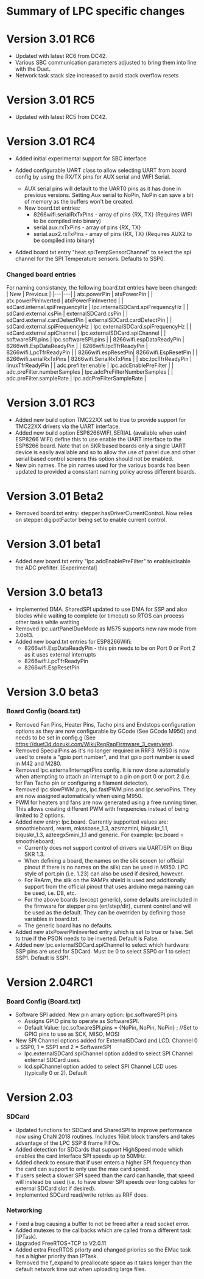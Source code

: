 Summary of LPC specific changes
===============================================

Version 3.01 RC6
==============
* Updated with latest RC6 from DC42. 
* Various SBC communication parameters adjusted to bring them into line with the Duet.
* Network task stack size increased to avoid stack overflow resets

Version 3.01 RC5
==============
* Updated with latest RC5 from DC42. 


Version 3.01 RC4
==============
* Added initial experimental support for SBC interface

* Added configurable UART class to allow selecting UART from board config by using the RX/TX pins for AUX serial and WIFI Serial.
    * AUX serial pins will default to the UART0 pins as it has done in previous versions. Setting Aux serial to NoPin, NoPin can save a bit of memory as the buffers won't be created.
    * New board.txt entries:
        * 8266wifi.serialRxTxPins - array of pins {RX, TX} (Requires WIFI to be compiled into binary)
        * serial.aux.rxTxPins - array of pins {RX, TX}
        * serial.aux2.rxTxPins - array of pins {RX, TX}  (Requires AUX2 to be compiled into binary)

* Added board.txt entry "heat.spiTempSensorChannel" to select the spi channel for the SPI Temperature sensors. Defaults to SSP0.

### Changed board entries
For naming consistancy, the following board.txt entries have been changed:
| New  | Previous   |
|---|---|
| atx.powerPin  | atxPowerPin  |
| atx.powerPinInverted  | atxPowerPinInverted  |
| sdCard.internal.spiFrequencyHz | lpc.internalSDCard.spiFrequencyHz   |
| sdCard.external.csPin  | externalSDCard.csPin  |
| sdCard.external.cardDetectPin  | externalSDCard.cardDetectPin  |
| sdCard.external.spiFrequencyHz  | lpc.externalSDCard.spiFrequencyHz  |
| sdCard.external.spiChannel  | lpc.externalSDCard.spiChannel  |
| softwareSPI.pins  | lpc.softwareSPI.pins  |
| 8266wifi.espDataReadyPin  | 8266wifi.EspDataReadyPin  |
| 8266wifi.lpcTfrReadyPin  | 8266wifi.LpcTfrReadyPin  |
| 8266wifi.espResetPin| 8266wifi.EspResetPin |
| 8266wifi.serialRxTxPins  | 8266wifi.SerialRxTxPins  |
| sbc.lpcTfrReadyPin  | linuxTfrReadyPin  |
| adc.prefilter.enable  | lpc.adcEnablePreFilter  |
| adc.preFilter.numberSamples  | lpc.adcPreFilterNumberSamples |
| adc.preFilter.sampleRate | lpc.adcPreFilterSampleRate |

  


Version 3.01 RC3
================
* Added new build option TMC22XX set to true to provide support for TMC22XX drivers via the UART interface.
* Added new build option ESP8266WIFI_SERIAL (available when usinf ESP8266 WiFi) define this to use enable the UART interface to the ESP8266 board. Note that on SKR based boards only a single UART device is easily available and so to allow the use of panel due and other serial based control screens this option should not be enabled.
* New pin names. The pin names used for the various boards has been updated to provided a consistant naming policy across different boards.


Version 3.01 Beta2
=================

* Removed board.txt entry: stepper.hasDriverCurrentControl. Now relies on stepper.digipotFactor being set to enable current control.

Version 3.01 beta1
=================

* Added new board.txt entry "lpc.adcEnablePreFilter" to enable/disable the ADC prefilter. [Experimental]


Version 3.0 beta13
=================

* Implemented DMA. SharedSPI updated to use DMA for SSP and also blocks while waiting to complete (or timeout) so RTOS can process other tasks while watiting
* Removed lpc.uartPanelDueMode as M575 supports new raw mode from 3.0b13.
* Added new board.txt entries for ESP8266Wifi:
    * 8266wifi.EspDataReadyPin - this pin needs to be on Port 0 or Port 2 as it uses external interrupts
    * 8266wifi.LpcTfrReadyPin
    * 8266wifi.EspResetPin



Version 3.0 beta3
=================


### Board Config (board.txt)

* Removed Fan Pins, Heater Pins, Tacho pins and Endstops configuration options as they are now configurable by GCode (See GCode M950) and needs to be set in config.g (See https://duet3d.dozuki.com/Wiki/RepRapFirmware_3_overview).
* Removed SpecialPins as it's no longer required in RRF3. M950 is now used to create a "gpio port number", and that gpio port number is used in M42 and M280.
* Removed lpc.externalInterruptPins config. It is now done automatially when attempting to attach an interrupt to a pin on port 0 or port 2 (i.e. for Fan Tacho pin or configuring a filament detector).
* Removed lpc.slowPWM.pins, lpc.fastPWM.pins and lpc.servoPins. They are now assigned automatically when using M950.
* PWM for heaters and fans are now generated using a free running timer. This allows creating different PWM with frequencies instead of being limited to 2 options.  
* Added new entry: lpc.board. Currently supported values are: smoothieboard, rearm,  mkssbase_1.3, azsmzmini, biquskr_1.1, biquskr_1.3, azteegx5mini_1.1 and generic.  For example: lpc.board = smoothieboard;
    * Currently does not support control of drivers via UART/SPI on Biqu SKR 1.3. 
    * When defining a board, the names on the silk screen (or official pinout if there is no names on the silk) can be used in M950. LPC style of port.pin (i.e. 1.23) can also be used if desired, however.
    * For ReArm, the silk on the RAMPs shield is used and additionally support from the official pinout that uses arduino mega naming can be used, i.e. D8, etc.
    * For the above boards (except generic), some defaults are included in the firmware for stepper pins (en/step/dir), current control and will be used as the default. They can be overriden by defining those variables in board.txt.
    * The generic board has no defaults. 
* Added new atxPowerPinInverted entry which is set to true or false.  Set to true if the PSON needs to be inverted. Default is False.
* Added new lpc.externalSDCard.spiChannel to select which hardware SSP pins are used for SDCard. Must be 0 to select SSP0 or 1 to select SSP1. Default is SSP1.


Version 2.04RC1
=================

### Board Config (Board.txt)
* Software SPI added. New pin arrary option:  lpc.softwareSPI.pins
    * Assigns GPIO pins to operate as SoftwareSPI.
    * Default Value: lpc.softwareSPI.pins = {NoPin, NoPin, NoPin} ; //Set to GPIO pins to use as SCK, MISO, MOSI
* New SPI Channel options added for ExternalSDCard and LCD. Channel 0 = SSP0, 1 = SSP1 and 2 = SoftwareSPI
    * lpc.externalSDCard.spiChannel option added to select SPI Channel external SDCard uses.
    * lcd.spiChannel option added to select SPI Channel LCD uses (typically 0 or 2). Default



Version 2.03
=================

### SDCard

* Updated functions for SDCard and SharedSPI to improve performance now using ChaN 2018 routines. Includes 16bit block transfers and takes advantage of the LPC SSP 8 frame FIFOs. 
* Added detection for SDCards that support HighSpeed mode which enables the card interface SPI speeds up to 50MHz.
* Added check to ensure that if user enters a higher SPI frequency than the card can support to only use the max card speed.
* If users select a slower SPI speed than the card can handle, that speed will instead be used (i.e. to have slower SPI speeds over long cables for external SDCard slot if desired).
* Implemented SDCard read/write retries as RRF does.

### Networking

* Fixed a bug causing a buffer to not be freed after a read socket error.
* Added mutexes to the callbacks which are called from a different task (IPTask).
* Upgraded FreeRTOS+TCP to V2.0.11
* Added extra FreeRTOS priorty and changed priories so the EMac task has a higher priority than IPTask.   
* Removed the f_expand to preallocate space as it takes longer than the default network time out when uploading large files.
